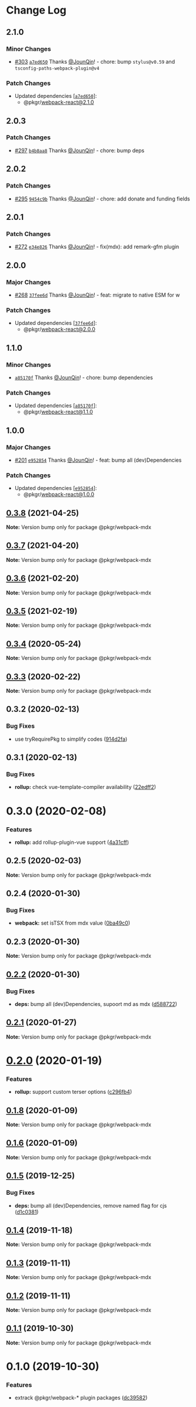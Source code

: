 # Change Log

## 2.1.0

### Minor Changes

- [#303](https://github.com/un-ts/pkgr/pull/303) [`a7ed650`](https://github.com/un-ts/pkgr/commit/a7ed6502c386bad68cc7612737c6df197503fff9) Thanks [@JounQin](https://github.com/JounQin)! - chore: bump `stylus@v0.59` and `tsconfig-paths-webpack-plugin@v4`

### Patch Changes

- Updated dependencies [[`a7ed650`](https://github.com/un-ts/pkgr/commit/a7ed6502c386bad68cc7612737c6df197503fff9)]:
  - @pkgr/webpack-react@2.1.0

## 2.0.3

### Patch Changes

- [#297](https://github.com/un-ts/pkgr/pull/297) [`b4b8aa8`](https://github.com/un-ts/pkgr/commit/b4b8aa8c85efc47bbc9df3fef87e886113ad8c20) Thanks [@JounQin](https://github.com/JounQin)! - chore: bump deps

## 2.0.2

### Patch Changes

- [#295](https://github.com/un-ts/pkgr/pull/295) [`9454c9b`](https://github.com/un-ts/pkgr/commit/9454c9b64db8fb79f83fabd591ad8287738df5c1) Thanks [@JounQin](https://github.com/JounQin)! - chore: add donate and funding fields

## 2.0.1

### Patch Changes

- [#272](https://github.com/un-ts/pkgr/pull/272) [`e34e826`](https://github.com/un-ts/pkgr/commit/e34e82669bb7278c415c7fb59f2d1ec997f3f7b3) Thanks [@JounQin](https://github.com/JounQin)! - fix(mdx): add remark-gfm plugin

## 2.0.0

### Major Changes

- [#268](https://github.com/un-ts/pkgr/pull/268) [`37fee6d`](https://github.com/un-ts/pkgr/commit/37fee6d9acc51c7c20a02e7f8ff5a93a14878477) Thanks [@JounQin](https://github.com/JounQin)! - feat: migrate to native ESM for w

### Patch Changes

- Updated dependencies [[`37fee6d`](https://github.com/un-ts/pkgr/commit/37fee6d9acc51c7c20a02e7f8ff5a93a14878477)]:
  - @pkgr/webpack-react@2.0.0

## 1.1.0

### Minor Changes

- [`a85170f`](https://github.com/un-ts/pkgr/commit/a85170fddd062906084c1a1306406c03b9a1aec4) Thanks [@JounQin](https://github.com/JounQin)! - chore: bump dependencies

### Patch Changes

- Updated dependencies [[`a85170f`](https://github.com/un-ts/pkgr/commit/a85170fddd062906084c1a1306406c03b9a1aec4)]:
  - @pkgr/webpack-react@1.1.0

## 1.0.0

### Major Changes

- [#201](https://github.com/un-ts/pkgr/pull/201) [`e952854`](https://github.com/un-ts/pkgr/commit/e95285419e60c01e79bade280f73b2389d98c6c5) Thanks [@JounQin](https://github.com/JounQin)! - feat: bump all (dev)Dependencies

### Patch Changes

- Updated dependencies [[`e952854`](https://github.com/un-ts/pkgr/commit/e95285419e60c01e79bade280f73b2389d98c6c5)]:
  - @pkgr/webpack-react@1.0.0

## [0.3.8](https://github.com/un-ts/pkgr/compare/@pkgr/webpack-mdx@0.3.7...@pkgr/webpack-mdx@0.3.8) (2021-04-25)

**Note:** Version bump only for package @pkgr/webpack-mdx

## [0.3.7](https://github.com/un-ts/pkgr/compare/@pkgr/webpack-mdx@0.3.6...@pkgr/webpack-mdx@0.3.7) (2021-04-20)

**Note:** Version bump only for package @pkgr/webpack-mdx

## [0.3.6](https://github.com/un-ts/pkgr/compare/@pkgr/webpack-mdx@0.3.5...@pkgr/webpack-mdx@0.3.6) (2021-02-20)

**Note:** Version bump only for package @pkgr/webpack-mdx

## [0.3.5](https://github.com/un-ts/pkgr/compare/@pkgr/webpack-mdx@0.3.4...@pkgr/webpack-mdx@0.3.5) (2021-02-19)

**Note:** Version bump only for package @pkgr/webpack-mdx

## [0.3.4](https://github.com/un-ts/pkgr/compare/@pkgr/webpack-mdx@0.3.3...@pkgr/webpack-mdx@0.3.4) (2020-05-24)

**Note:** Version bump only for package @pkgr/webpack-mdx

## [0.3.3](https://github.com/un-ts/pkgr/compare/@pkgr/webpack-mdx@0.3.2...@pkgr/webpack-mdx@0.3.3) (2020-02-22)

**Note:** Version bump only for package @pkgr/webpack-mdx

## 0.3.2 (2020-02-13)

### Bug Fixes

- use tryRequirePkg to simplify codes ([914d2fa](https://github.com/un-ts/pkgr/commit/914d2fa9d6de6dfd94d55d21d01aa4d2152a51fc))

## 0.3.1 (2020-02-13)

### Bug Fixes

- **rollup:** check vue-template-compiler availability ([22edff2](https://github.com/un-ts/pkgr/commit/22edff2dfb97fe071ff8b9ad4fce4f0c99d09419))

# 0.3.0 (2020-02-08)

### Features

- **rollup:** add rollup-plugin-vue support ([4a31cff](https://github.com/un-ts/pkgr/commit/4a31cff46d04c0d4182bcb249ea86ec77d2a0b57))

## 0.2.5 (2020-02-03)

**Note:** Version bump only for package @pkgr/webpack-mdx

## 0.2.4 (2020-01-30)

### Bug Fixes

- **webpack:** set isTSX from mdx value ([0ba49c0](https://github.com/un-ts/pkgr/commit/0ba49c0e2a553e02afb62e6b655b9d90eb514cba))

## 0.2.3 (2020-01-30)

**Note:** Version bump only for package @pkgr/webpack-mdx

## [0.2.2](https://github.com/un-ts/pkgr/compare/@pkgr/webpack-mdx@0.2.1...@pkgr/webpack-mdx@0.2.2) (2020-01-30)

### Bug Fixes

- **deps:** bump all (dev)Dependencies, supoort md as mdx ([d588722](https://github.com/un-ts/pkgr/commit/d58872294ba3341a5810a52bd93df55fdf3081d6))

## [0.2.1](https://github.com/un-ts/pkgr/compare/@pkgr/webpack-mdx@0.2.0...@pkgr/webpack-mdx@0.2.1) (2020-01-27)

**Note:** Version bump only for package @pkgr/webpack-mdx

# [0.2.0](https://github.com/un-ts/pkgr/compare/@pkgr/webpack-mdx@0.1.8...@pkgr/webpack-mdx@0.2.0) (2020-01-19)

### Features

- **rollup:** support custom terser options ([c296fb4](https://github.com/un-ts/pkgr/commit/c296fb46a7ad9a49af4e0cdc5f8c089edd7b1c2f))

## [0.1.8](https://github.com/un-ts/pkgr/compare/@pkgr/webpack-mdx@0.1.6...@pkgr/webpack-mdx@0.1.8) (2020-01-09)

**Note:** Version bump only for package @pkgr/webpack-mdx

## [0.1.6](https://github.com/un-ts/pkgr/compare/@pkgr/webpack-mdx@0.1.5...@pkgr/webpack-mdx@0.1.6) (2020-01-09)

**Note:** Version bump only for package @pkgr/webpack-mdx

## [0.1.5](https://github.com/un-ts/pkgr/compare/@pkgr/webpack-mdx@0.1.4...@pkgr/webpack-mdx@0.1.5) (2019-12-25)

### Bug Fixes

- **deps:** bump all (dev)Dependencies, remove named flag for cjs ([d1c0381](https://github.com/un-ts/pkgr/commit/d1c03815fb0061065113be22c45e64443013d89c))

## [0.1.4](https://github.com/un-ts/pkgr/compare/@pkgr/webpack-mdx@0.1.3...@pkgr/webpack-mdx@0.1.4) (2019-11-18)

**Note:** Version bump only for package @pkgr/webpack-mdx

## [0.1.3](https://github.com/un-ts/pkgr/compare/@pkgr/webpack-mdx@0.1.2...@pkgr/webpack-mdx@0.1.3) (2019-11-11)

**Note:** Version bump only for package @pkgr/webpack-mdx

## [0.1.2](https://github.com/un-ts/pkgr/compare/@pkgr/webpack-mdx@0.1.1...@pkgr/webpack-mdx@0.1.2) (2019-11-11)

**Note:** Version bump only for package @pkgr/webpack-mdx

## [0.1.1](https://github.com/un-ts/pkgr/compare/@pkgr/webpack-mdx@0.1.0...@pkgr/webpack-mdx@0.1.1) (2019-10-30)

**Note:** Version bump only for package @pkgr/webpack-mdx

# 0.1.0 (2019-10-30)

### Features

- extrack @pkgr/webpack-\* plugin packages ([dc39582](https://github.com/un-ts/pkgr/commit/dc39582f16f49cb5067fce5a1d95eb78966246b6))
